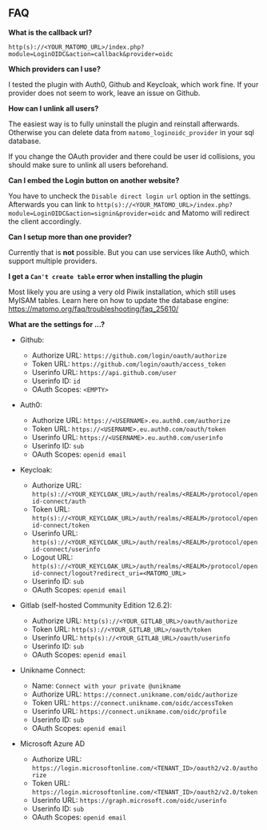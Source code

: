 ## FAQ

**What is the callback url?**

`http(s)://<YOUR_MATOMO_URL>/index.php?module=LoginOIDC&action=callback&provider=oidc`

**Which providers can I use?**

I tested the plugin with Auth0, Github and Keycloak, which work fine.
If your provider does not seem to work, leave an issue on Github.

**How can I unlink all users?**

The easiest way is to fully uninstall the plugin and reinstall afterwards.
Otherwise you can delete data from `matomo_loginoidc_provider` in your sql database.

If you change the OAuth provider and there could be user id collisions, you should make sure to unlink all users beforehand.

**Can I embed the Login button on another website?**

You have to uncheck the `Disable direct login url` option in the settings.
Afterwards you can link to `http(s)://<YOUR_MATOMO_URL>/index.php?module=LoginOIDC&action=signin&provider=oidc` and Matomo will redirect the client accordingly.

**Can I setup more than one provider?**

Currently that is **not** possible.
But you can use services like Auth0, which support multiple providers.

**I get a `Can't create table` error when installing the plugin**

Most likely you are using a very old Piwik installation, which still uses MyISAM tables.
Learn here on how to update the database engine:
https://matomo.org/faq/troubleshooting/faq_25610/

**What are the settings for ...?**

- Github:

  - Authorize URL: `https://github.com/login/oauth/authorize`
  - Token URL: `https://github.com/login/oauth/access_token`
  - Userinfo URL: `https://api.github.com/user`
  - Userinfo ID: `id`
  - OAuth Scopes: `<EMPTY>`

- Auth0:

  - Authorize URL: `https://<USERNAME>.eu.auth0.com/authorize`
  - Token URL: `https://<USERNAME>.eu.auth0.com/oauth/token`
  - Userinfo URL: `https://<USERNAME>.eu.auth0.com/userinfo`
  - Userinfo ID: `sub`
  - OAuth Scopes: `openid email`

- Keycloak:

  - Authorize URL: `http(s)://<YOUR_KEYCLOAK_URL>/auth/realms/<REALM>/protocol/openid-connect/auth`
  - Token URL: `http(s)://<YOUR_KEYCLOAK_URL>/auth/realms/<REALM>/protocol/openid-connect/token`
  - Userinfo URL: `http(s)://<YOUR_KEYCLOAK_URL>/auth/realms/<REALM>/protocol/openid-connect/userinfo`
  - Logout URL: `http(s)://<YOUR_KEYCLOAK_URL>/auth/realms/<REALM>/protocol/openid-connect/logout?redirect_uri=<MATOMO_URL>`
  - Userinfo ID: `sub`
  - OAuth Scopes: `openid email`

- Gitlab (self-hosted Community Edition 12.6.2):

  - Authorize URL: `http(s)://<YOUR_GITLAB_URL>/oauth/authorize`
  - Token URL: `http(s)://<YOUR_GITLAB_URL>/oauth/token`
  - Userinfo URL: `http(s)://<YOUR_GITLAB_URL>/oauth/userinfo`
  - Userinfo ID: `sub`
  - OAuth Scopes: `openid email`

- Unikname Connect:

  - Name: `Connect with your private @unikname`
  - Authorize URL: `https://connect.unikname.com/oidc/authorize`
  - Token URL: `https://connect.unikname.com/oidc/accessToken`
  - Userinfo URL: `https://connect.unikname.com/oidc/profile`
  - Userinfo ID: `sub`
  - OAuth Scopes: `openid email`

- Microsoft Azure AD
  - Authorize URL: `https://login.microsoftonline.com/<TENANT_ID>/oauth2/v2.0/authorize`
  - Token URL: `https://login.microsoftonline.com/<TENANT_ID>/oauth2/v2.0/token`
  - Userinfo URL: `https://graph.microsoft.com/oidc/userinfo`
  - Userinfo ID: `sub`
  - OAuth Scopes: `openid email`
